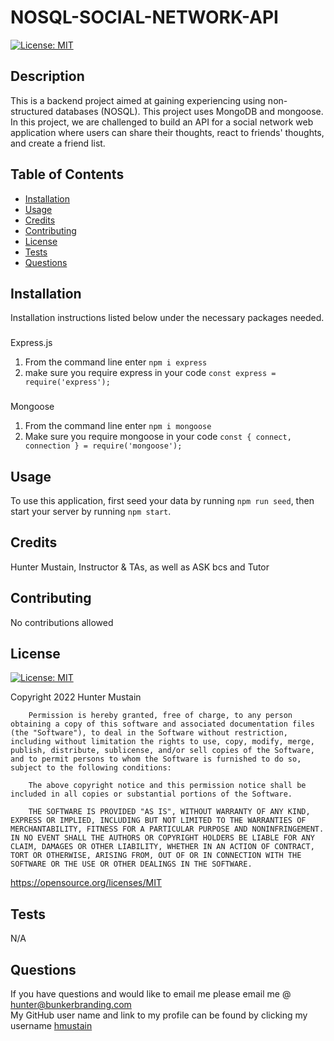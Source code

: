 # NOSQL-SOCIAL-NETWORK-API
[![License: MIT](https://img.shields.io/badge/License-MIT-yellow.svg)](https://opensource.org/licenses/MIT)
        

## Description
This is a backend project aimed at gaining experiencing using non-structured databases (NOSQL). This project uses MongoDB and mongoose. In this project, we are challenged to build an API for a social network web application where users can share their thoughts, react to friends' thoughts, and create a friend list.

## Table of Contents

- [Installation](#installation)
- [Usage](#usage)
- [Credits](#credits)
- [Contributing](#contributing)
- [License](#license)
- [Tests](#tests)
- [Questions](#questions)

## Installation
Installation instructions listed below under the necessary packages needed.

###
Express.js
1) From the command line enter `npm i express`
2) make sure you require express in your code `const express = require('express');`

###
Mongoose
1) From the command line enter `npm i mongoose`
2) Make sure you require mongoose in your code `const { connect, connection } = require('mongoose');`

## Usage
To use this application, first seed your data by running `npm run seed`, then start your server by running `npm start`.

## Credits
Hunter Mustain, Instructor & TAs, as well as ASK bcs and Tutor

## Contributing
No contributions allowed <br>


## License
[![License: MIT](https://img.shields.io/badge/License-MIT-yellow.svg)](https://opensource.org/licenses/MIT)
        
Copyright 2022 Hunter Mustain

        Permission is hereby granted, free of charge, to any person obtaining a copy of this software and associated documentation files (the "Software"), to deal in the Software without restriction, including without limitation the rights to use, copy, modify, merge, publish, distribute, sublicense, and/or sell copies of the Software, and to permit persons to whom the Software is furnished to do so, subject to the following conditions:
        
        The above copyright notice and this permission notice shall be included in all copies or substantial portions of the Software.
        
        THE SOFTWARE IS PROVIDED "AS IS", WITHOUT WARRANTY OF ANY KIND, EXPRESS OR IMPLIED, INCLUDING BUT NOT LIMITED TO THE WARRANTIES OF MERCHANTABILITY, FITNESS FOR A PARTICULAR PURPOSE AND NONINFRINGEMENT. IN NO EVENT SHALL THE AUTHORS OR COPYRIGHT HOLDERS BE LIABLE FOR ANY CLAIM, DAMAGES OR OTHER LIABILITY, WHETHER IN AN ACTION OF CONTRACT, TORT OR OTHERWISE, ARISING FROM, OUT OF OR IN CONNECTION WITH THE SOFTWARE OR THE USE OR OTHER DEALINGS IN THE SOFTWARE.
https://opensource.org/licenses/MIT
        

## Tests
N/A

## Questions
If you have questions and would like to email me please email me @ hunter@bunkerbranding.com <br>
My GitHub user name and link to my profile can be found by clicking my username <a href="www.github.com/hmustain">hmustain</a>

